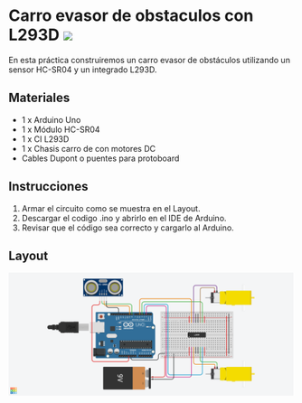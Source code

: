# Carro evasor de obstaculos con L293D ![](https://img.shields.io/badge/arduino-Rob%C3%B3tica-blue?logo=arduino)
En esta práctica construiremos un carro evasor de obstáculos utilizando un sensor HC-SR04 y un integrado L293D.

## Materiales
* 1 x Arduino Uno
* 1 x Módulo HC-SR04
* 1 x CI L293D
* 1 x Chasis carro de con motores DC
* Cables Dupont o puentes para protoboard

## Instrucciones
1. Armar el circuito como se muestra en el Layout.
2. Descargar el codigo .ino y abrirlo en el IDE de Arduino.
3. Revisar que el código sea correcto y cargarlo al Arduino.

## Layout
![Layout](img/layout.png)

